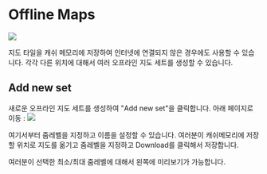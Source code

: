 # Offline Maps

![](OfflineMaps.jpg)

지도 타일을 캐쉬 메모리에 저장하여 인터넷에 연결되지 않은 경우에도 사용할 수 있습니다. 각각 다른 위치에 대해서 여러 오프라인 지도 세트를 생성할 수 있습니다.

## Add new set
새로운 오프라인 지도 세트를 생성하여 "Add new set"을 클릭합니다. 아래 페이지로 이동 :
![](OfflineMapsAdd.jpg)

여기서부터 줌레벨을 지정하고 이름을 설정할 수 있습니다. 여러분이 캐쉬메모리에 저장할 위치로 지도를 옮기고 줌레벨을 지정하고 Download를 클릭해서 저장합니다.

여러분이 선택한 최소/최대 줌레벨에 대해서 왼쪽에 미리보기가 가능합니다.